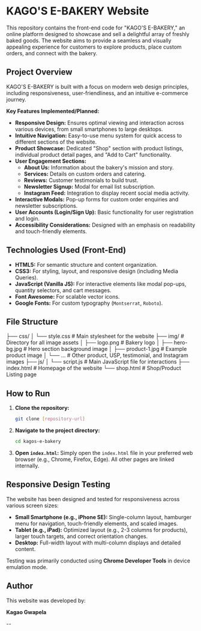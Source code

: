 # KAGO'S E-BAKERY Website

This repository contains the front-end code for "KAGO'S E-BAKERY," an online platform designed to showcase and sell a delightful array of freshly baked goods. The website aims to provide a seamless and visually appealing experience for customers to explore products, place custom orders, and connect with the bakery.

## Project Overview

KAGO'S E-BAKERY is built with a focus on modern web design principles, including responsiveness, user-friendliness, and an intuitive e-commerce journey.

**Key Features Implemented/Planned:**

* **Responsive Design:** Ensures optimal viewing and interaction across various devices, from small smartphones to large desktops.
* **Intuitive Navigation:** Easy-to-use menu system for quick access to different sections of the website.
* **Product Showcase:** Dedicated "Shop" section with product listings, individual product detail pages, and "Add to Cart" functionality.
* **User Engagement Sections:**
    * **About Us:** Information about the bakery's mission and story.
    * **Services:** Details on custom orders and catering.
    * **Reviews:** Customer testimonials to build trust.
    * **Newsletter Signup:** Modal for email list subscription.
    * **Instagram Feed:** Integration to display recent social media activity.
* **Interactive Modals:** Pop-up forms for custom order enquiries and newsletter subscriptions.
* **User Accounts (Login/Sign Up):** Basic functionality for user registration and login.
* **Accessibility Considerations:** Designed with an emphasis on readability and touch-friendly elements.

## Technologies Used (Front-End)

* **HTML5:** For semantic structure and content organization.
* **CSS3:** For styling, layout, and responsive design (including Media Queries).
* **JavaScript (Vanilla JS):** For interactive elements like modal pop-ups, quantity selectors, and cart messages.
* **Font Awesome:** For scalable vector icons.
* **Google Fonts:** For custom typography (`Montserrat`, `Roboto`).

## File Structure
├── css/
│   └── style.css            # Main stylesheet for the website
├── img/                     # Directory for all image assets
│   ├── logo.png             # Bakery logo
│   ├── hero-bg.jpg          # Hero section background image
│   ├── product-1.jpg        # Example product image
│   └── ...                  # Other product, USP, testimonial, and Instagram images
├── js/
│   └── script.js            # Main JavaScript file for interactions
├── index.html               # Homepage of the website
└── shop.html                # Shop/Product Listing page
## How to Run

1.  **Clone the repository:**
    ```bash
    git clone [repository-url]
    ```
2.  **Navigate to the project directory:**
    ```bash
    cd kagos-e-bakery
    ```
3.  **Open `index.html`:** Simply open the `index.html` file in your preferred web browser (e.g., Chrome, Firefox, Edge). All other pages are linked internally.

## Responsive Design Testing

The website has been designed and tested for responsiveness across various screen sizes:

* **Small Smartphone (e.g., iPhone SE):** Single-column layout, hamburger menu for navigation, touch-friendly elements, and scaled images.
* **Tablet (e.g., iPad):** Optimized layout (e.g., 2-3 columns for products), larger touch targets, and correct orientation changes.
* **Desktop:** Full-width layout with multi-column displays and detailed content.

Testing was primarily conducted using **Chrome Developer Tools** in device emulation mode.

## Author

This website was developed by:

**Kagao Gwapela**

--